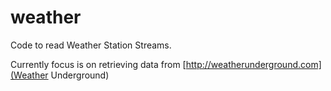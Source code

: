 weather
=======
Code to read Weather Station Streams.

Currently focus is on retrieving data from
[http://weatherunderground.com](Weather Underground) 


